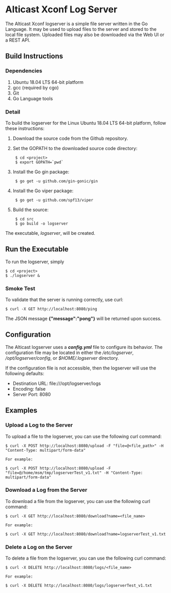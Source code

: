 # Alticast Xconf Log Server

The Alticast Xconf logserver is a simple file server written in the Go Language.
It may be used to upload files to the server and stored to the local file
system. Uploaded files may also be downloaded via the Web UI or a REST API.

## Build Instructions

### Dependencies

1. Ubuntu 18.04 LTS 64-bit platform
2. gcc (required by cgo)
3. Git
4. Go Language tools

### Detail

To build the logserver for the Linux Ubuntu 18.04 LTS 64-bit platform,
follow these instructions:

1. Download the source code from the Github repository.
2. Set the GOPATH to the downloaded source code directory:

        $ cd <project>
        $ export GOPATH=`pwd`

3. Install the Go gin package:

        $ go get -u github.com/gin-gonic/gin

4. Install the Go viper package:

        $ go get -u github.com/spf13/viper

5. Build the source:

        $ cd src
        $ go build -o logserver

The executable, *logserver*, will be created.

## Run the Executable

To run the logserver, simply

```
$ cd <project>
$ ./logserver &
```

### Smoke Test

To validate that the server is running correctly, use curl:

```
$ curl -X GET http://localhost:8080/ping
```

The JSON message **{"message":"pong"}** will be returned upon success.

## Configuration

The Alticast logserver uses a ***config.yml*** file to configure its behavior.
The configuration file may be located in either the */etc/logserver*, */opt/logserver/config*,
or *$HOME/.logserver* directory.

If the configuration file is not accessible, then the logserver will use the following
defaults:

* Destination URL: file:///opt/logserver/logs
* Encoding: false
* Server Port: 8080

## Examples

### Upload a Log to the Server

To upload a file to the logserver, you can use the following curl command:

```
$ curl -X POST http://localhost:8080/upload -F "file=@<file_path>" -H "Content-Type: multipart/form-data"

For example:

$ curl -X POST http://localhost:8080/upload -F "file=@/home/msm/tmp/logserverTest_v1.txt" -H "Content-Type: multipart/form-data"
```
### Download a Log from the Server

To download a file from the logserver, you can use the following curl command:

```
$ curl -X GET http://localhost:8080/download?name=<file_name>

For example:

$ curl -X GET http://localhost:8080/download?name=logserverTest_v1.txt
```

### Delete a Log on the Server

To delete a file from the logserver, you can use the following curl command:

```
$ curl -X DELETE http://localhost:8080/logs/<file_name>

For example:

$ curl -X DELETE http://localhost:8080/logs/logserverTest_v1.txt
```
